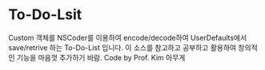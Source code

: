 # To-Do-Lsit
 Custom 객체를 NSCoder를 이용하여 encode/decode하여 UserDefaults에서 save/retrive 하는 To-Do-List 입니다.
 이 소스를 참고하고 공부하고 활용하여 창의적인 기능을 마음껏 추가하기 바람. 
 Code by Prof. Kim 아무게
